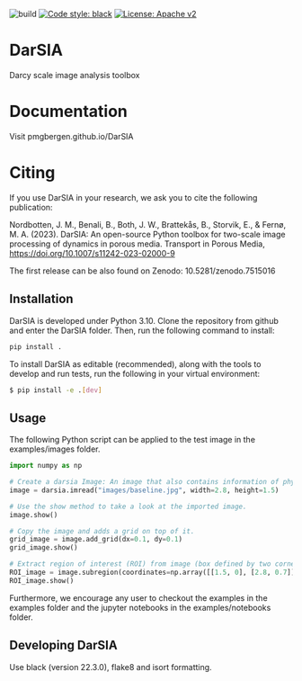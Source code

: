 ![build](https://github.com/pmgbergen/DarSIA/workflows/Build%20test/badge.svg)
[![Code style: black](https://img.shields.io/badge/code%20style-black-000000.svg)](https://github.com/psf/black)
[![License: Apache v2](https://img.shields.io/hexpm/l/apa)](https://opensource.org/licenses/Apache-2.0)

# DarSIA
Darcy scale image analysis toolbox

# Documentation
Visit pmgbergen.github.io/DarSIA

# Citing

If you use DarSIA in your research, we ask you to cite the following publication:

Nordbotten, J. M., Benali, B., Both, J. W., Brattekås, B., Storvik, E., & Fernø, M. A. (2023).
DarSIA: An open-source Python toolbox for two-scale image processing of dynamics in porous media.
Transport in Porous Media, https://doi.org/10.1007/s11242-023-02000-9

The first release can be also found on Zenodo:
10.5281/zenodo.7515016

## Installation
DarSIA is developed under Python 3.10. Clone the repository from github and enter the DarSIA folder. Then, run the following command to install:

```bash
pip install .
```
To install DarSIA as editable (recommended), along with the tools to develop and run tests, run the following in your virtual environment:
```bash
$ pip install -e .[dev]
```
## Usage

The following Python script can be applied to the test image in the examples/images folder.

```python
import numpy as np

# Create a darsia Image: An image that also contains information of physical entities
image = darsia.imread("images/baseline.jpg", width=2.8, height=1.5)

# Use the show method to take a look at the imported image.
image.show()

# Copy the image and adds a grid on top of it.
grid_image = image.add_grid(dx=0.1, dy=0.1)
grid_image.show()

# Extract region of interest (ROI) from image (box defined by two corners):
ROI_image = image.subregion(coordinates=np.array([[1.5, 0], [2.8, 0.7]]))
ROI_image.show()
```

Furthermore, we encourage any user to checkout the examples in the examples folder and the jupyter notebooks in the examples/notebooks folder.

## Developing DarSIA

Use black (version 22.3.0), flake8 and isort formatting.
